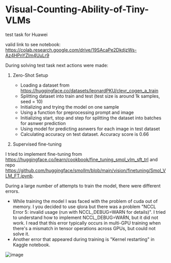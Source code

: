 # Visual-Counting-Ability-of-Tiny-VLMs
test task for Huawei

valid link to see notebook: https://colab.research.google.com/drive/19SAcaPe2DkdjzWs-Az4HPnYZIm4UuLr9

During solving test task next actions were made:

1. Zero-Shot Setup
   - Loading a dataset from https://huggingface.co/datasets/leonardPKU/clevr_cogen_a_train
   - Splitting dataset into train and test (test size is around 1k samples, seed = 10)
   - Initializing and trying the model on one sample
   - Using a function for preprocessing prompt and image
   - Initializing start, stop and step for splitting the dataset into batches for asnwer prediction
   - Using model for predicting asnwers for each image in test dataset
   - Calculating accuracy on test dataset. Accuracy score is 0.66

2. Supervised fine-tuning

I tried to implement fine-tuning from https://huggingface.co/learn/cookbook/fine_tuning_smol_vlm_sft_trl and repo https://github.com/huggingface/smollm/blob/main/vision/finetuning/Smol_VLM_FT.ipynb.

During a large number of attempts to train the model, there were different errors.
- While training the model I was faced with the problem of cuda out of memory. I you decided to use qlora but there was a problem "NCCL Error 5: invalid usage (run with NCCL_DEBUG=WARN for details)". I tried to understand how to implement NCCL_DEBUG=WARN, but it did not work. I read that this error typically occurs in multi-GPU training when there's a mismatch in tensor operations across GPUs, but could not solve it.
- Another error that appeared during training is "Kernel restarting" in Kaggle notebook.
  
![image](https://github.com/user-attachments/assets/7f286dc1-ace4-4d3d-9771-36f7db340d9f)
